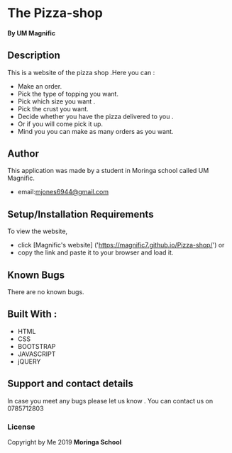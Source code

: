 # The Pizza-shop
#### By **UM Magnific**
## Description
This is a website of the pizza shop .Here you  can :

* Make an order.
* Pick the type of topping you want.
* Pick which size you want .
* Pick the crust you want.
* Decide whether you have the pizza delivered to you .
* Or if you will come pick it up.
* Mind you you can make as many orders as you want.

 
## Author
This application was made by a student in Moringa school called UM Magnific.
* email:mjones6944@gmail.com

## Setup/Installation Requirements

To view the website, 
* click [Magnific's website]
('https://magnific7.github.io/Pizza-shop/')
or 
* copy the link and paste it to your browser and load it.  
## Known Bugs

There are no known bugs.

## Built With :

* HTML
* CSS
* BOOTSTRAP
* JAVASCRIPT
* jQUERY

## Support and contact details
In case you meet any bugs please let us know .
You can contact us on 0785712803
### License
Copyright by Me 2019 **Moringa School**
